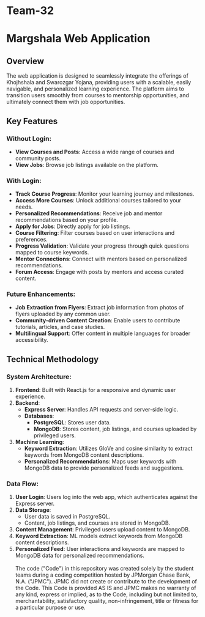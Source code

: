 # Team-32

# Margshala Web Application

## Overview

The web application is designed to seamlessly integrate the offerings of Khojhshala and Swarozgar Yojana, providing users with a scalable, easily navigable, and personalized learning experience. The platform aims to transition users smoothly from courses to mentorship opportunities, and ultimately connect them with job opportunities. 

## Key Features

### Without Login:
- **View Courses and Posts**: Access a wide range of courses and community posts.
- **View Jobs**: Browse job listings available on the platform.

### With Login:
- **Track Course Progress**: Monitor your learning journey and milestones.
- **Access More Courses**: Unlock additional courses tailored to your needs.
- **Personalized Recommendations**: Receive job and mentor recommendations based on your profile.
- **Apply for Jobs**: Directly apply for job listings.
- **Course Filtering**: Filter courses based on user interactions and preferences.
- **Progress Validation**: Validate your progress through quick questions mapped to course keywords.
- **Mentor Connections**: Connect with mentors based on personalized recommendations.
- **Forum Access**: Engage with posts by mentors and access curated content.

### Future Enhancements:
- **Job Extraction from Flyers**: Extract job information from photos of flyers uploaded by any common user.
- **Community-driven Content Creation**: Enable users to contribute tutorials, articles, and case studies.
- **Multilingual Support**: Offer content in multiple languages for broader accessibility.

## Technical Methodology

### System Architecture:
1. **Frontend**: Built with React.js for a responsive and dynamic user experience.
2. **Backend**: 
    - **Express Server**: Handles API requests and server-side logic.
    - **Databases**:
        - **PostgreSQL**: Stores user data.
        - **MongoDB**: Stores content, job listings, and courses uploaded by privileged users.
3. **Machine Learning**: 
    - **Keyword Extraction**: Utilizes GloVe and cosine similarity to extract keywords from MongoDB content descriptions.
    - **Personalized Recommendations**: Maps user keywords with MongoDB data to provide personalized feeds and suggestions.

### Data Flow:
1. **User Login**: Users log into the web app, which authenticates against the Express server.
2. **Data Storage**: 
    - User data is saved in PostgreSQL.
    - Content, job listings, and courses are stored in MongoDB.
3. **Content Management**: Privileged users upload content to MongoDB.
4. **Keyword Extraction**: ML models extract keywords from MongoDB content descriptions.
5. **Personalized Feed**: User interactions and keywords are mapped to MongoDB data for personalized recommendations.
 <br /> <br /> The code ("Code") in this repository was created solely by the student teams during a coding competition hosted by JPMorgan Chase Bank, N.A. ("JPMC"). JPMC did not create or contribute to the development of the Code. This Code is provided AS IS and JPMC makes no warranty of any kind, express or implied, as to the Code, including but not limited to, merchantability, satisfactory quality, non-infringement, title or fitness for a particular purpose or use.